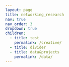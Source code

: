 ```yaml
---
layout: page
title: networking_research
nav: true
nav_order: 3
dropdown: true
children:
  - title: test
    permalink: /creative/
  - title: divider
  - title: data&projects
    permalink: /data/
---
```

